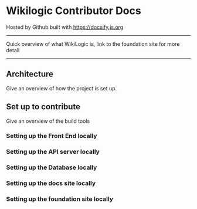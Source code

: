 
# Wikilogic Contributor Docs

Hosted by Github built with https://docsify.js.org

---

Quick overview of what WikiLogic is, link to the foundation site for more detail

---

## Architecture

Give an overview of how the project is set up.

## Set up to contribute

Give an overview of the build tools

### Setting up the Front End locally

### Setting up the API server locally

### Setting up the Database locally

### Setting up the docs site locally

### Setting up the foundation site locally